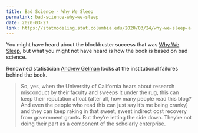 ```yaml
---
title: Bad Science - Why We Sleep
permalink: bad-science-why-we-sleep
date: 2020-03-27
link: https://statmodeling.stat.columbia.edu/2020/03/24/why-we-sleep-a-tale-of-institutional-failure/
---
```


You might have heard about the blockbuster success that was [Why We Sleep](https://www.goodreads.com/book/show/34466963-why-we-sleep), but what you might not have heard is how the book is based on bad science.

Renowned statistician [Andrew Gelman](https://en.wikipedia.org/wiki/Andrew_Gelman) looks at the institutional failures behind the book.

> So, yes, when the University of California hears about research misconduct by their faculty and sweeps it under the rug, this can keep their reputation afloat (after all, how many people read this blog? And even the people who read this can just say it’s me being cranky) and they can keep raking in that sweet, sweet indirect cost recovery from government grants. But they’re letting the side down. They’re not doing their part as a component of the scholarly enterprise.